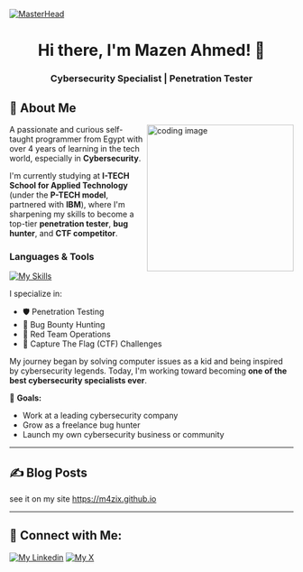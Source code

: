 [![MasterHead](https://i.postimg.cc/hGCkSx39/linkedin-banner.png)](https://linkedin.com/in/mazenahmedmohamed)

<h1 align="center">Hi there, I'm Mazen Ahmed! 👋</h1>
<h3 align="center">Cybersecurity Specialist | Penetration Tester</h3>



## 🔐 About Me
<img align="right" alt="coding image" width="260" src="https://i.postimg.cc/yYV2SL4F/Flux-Dev-Image-is-a-digital-illustration-featuring-a-cartoonst-0.jpg">

A passionate and curious self-taught programmer from Egypt with over 4 years of learning in the tech world, especially in **Cybersecurity**.

I'm currently studying at **I-TECH School for Applied Technology** (under the **P-TECH model**, partnered with **IBM**), where I'm sharpening my skills to become a top-tier **penetration tester**, **bug hunter**, and **CTF competitor**.

<h3>Languages & Tools</h3>

[![My Skills](https://skillicons.dev/icons?i=bash,js,html,git,css,flutter,kali,python,php,mysql,cpp&perline=6)](https://skillicons.dev)

I specialize in:
- 🛡️ Penetration Testing  
- 🐞 Bug Bounty Hunting  
- 🎯 Red Team Operations  
- 🧠 Capture The Flag (CTF) Challenges  

My journey began by solving computer issues as a kid and being inspired by cybersecurity legends. Today, I'm working toward becoming **one of the best cybersecurity specialists ever**.

🎯 **Goals:**
- Work at a leading cybersecurity company  
- Grow as a freelance bug hunter  
- Launch my own cybersecurity business or community  

---

## ✍️ Blog Posts

see it on my site https://m4zix.github.io

---

## 🤝 Connect with Me:


  [![My Linkedin](https://skillicons.dev/icons?i=linkedin)](https://linkedin.com/in/mazenahmedmohamed)
  [![My X](https://skillicons.dev/icons?i=twitter)](https://twitter.com/MazenAhm3d)

